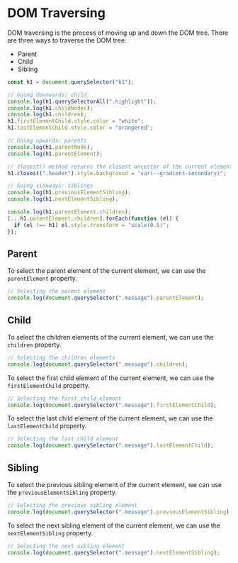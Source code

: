 # DOM Traversing

DOM traversing is the process of moving up and down the DOM tree. There are three ways to traverse the DOM tree:

- Parent
- Child
- Sibling

```javascript
const h1 = document.querySelector("h1");

// Going downwards: child
console.log(h1.querySelectorAll(".highlight"));
console.log(h1.childNodes);
console.log(h1.children);
h1.firstElementChild.style.color = "white";
h1.lastElementChild.style.color = "orangered";

// Going upwards: parents
console.log(h1.parentNode);
console.log(h1.parentElement);

// closest() method returns the closest ancestor of the current element (or the current element itself) which matches the selectors given in parameter.
h1.closest(".header").style.background = "var(--gradient-secondary)";

// Going sideways: siblings
console.log(h1.previousElementSibling);
console.log(h1.nextElementSibling);

console.log(h1.parentElement.children);
[...h1.parentElement.children].forEach(function (el) {
  if (el !== h1) el.style.transform = "scale(0.5)";
});
```

## Parent

To select the parent element of the current element, we can use the `parentElement` property.

```javascript
// Selecting the parent element
console.log(document.querySelector(".message").parentElement);
```

## Child

To select the children elements of the current element, we can use the `children` property.

```javascript
// Selecting the children elements
console.log(document.querySelector(".message").children);
```

To select the first child element of the current element, we can use the `firstElementChild` property.

```javascript
// Selecting the first child element
console.log(document.querySelector(".message").firstElementChild);
```

To select the last child element of the current element, we can use the `lastElementChild` property.

```javascript
// Selecting the last child element
console.log(document.querySelector(".message").lastElementChild);
```

## Sibling

To select the previous sibling element of the current element, we can use the `previousElementSibling` property.

```javascript
// Selecting the previous sibling element
console.log(document.querySelector(".message").previousElementSibling);
```

To select the next sibling element of the current element, we can use the `nextElementSibling` property.

```javascript
// Selecting the next sibling element
console.log(document.querySelector(".message").nextElementSibling);
```
